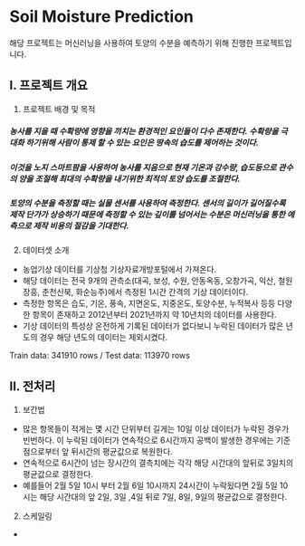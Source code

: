 Soil Moisture Prediction
===========
해당 프로젝트는 머신러닝을 사용하여 토양의 수분을 예측하기 위해 진행한 프로젝트입니다.

I. 프로젝트 개요
---------
1. 프로젝트 배경 및 목적
##### 농사를 지을 때 수확량에 영향을 끼치는 환경적인 요인들이 다수 존재한다. 수확량을 극대화 하기위해 사람이 통제 할 수 있는 요인은 땅속의 습도를 제어하는 것이다.
##### 이것을 노지 스마트팜을 사용하여 농사를 지음으로 현재 기온과 강수량, 습도등으로 관수의 양을 조절해 최대의 수확량을 내기위한 최적의 토양 습도를 조절한다.
##### 토양의 수분을 측정할 때는 실물 센서를 사용하여 측정한다. 센서의 길이가 길어질수록 제작 단가가 상승하기 때문에 측정할 수 있는 깊이를 넘어서는 수분은 머신러닝을 통한 예측으로 제작 비용의 절감을 기대한다.

2. 데이터셋 소개

* 농업기상 데이터를 기상청 기상자료개방포털에서 가져온다.
* 해당 데이터는 전국 9개의 관측소(대곡, 보성, 수원, 안동옥동, 오창가곡, 익산, 철원장흥, 춘천신북, 화순능주)에서 측정된 1시간 간격의 기상 데이터이다.
* 측정한 항목은 습도, 기온, 풍속, 지면온도, 지중온도, 토양수분, 누적복사 등등 다양한 항목이 존재하고 2012년부터 2021년까지 약 10년치의 데이터를 사용한다.
* 기상 데이터의 특성상 온전하게 기록된 데이터가 없다보니 누락된 데이터가 많은 년도의 경우 해당 년도의 데이터는 제외시켰다.

Train data: 341910 rows / Test data: 113970 rows

II. 전처리
--------
1. 보간법

* 많은 항목들이 적게는 몇 시간 단위부터 길게는 10일 이상 데이터가 누락된 경우가 빈번하다. 이 누락된 데이터가 연속적으로 6시간까지 공백이 발생한 경우에는 기준점으로부터 앞 뒤시간의 평균값으로 복원한다.
* 연속적으로 6시간이 넘는 장시간의 결측치에는 각각 해당 시간대의 앞뒤로 3일치의 평균값으로 결정한다.
* 예를들어 2월 5일 10시 부터 2월 6일 10시까지 24시간이 누락됬다면 2월 5일 10시는 해당 시간대의 앞 2일, 3일 ,4일 뒤로 7일, 8일, 9일의 평균값으로 결정한다.

2. 스케일링

*

